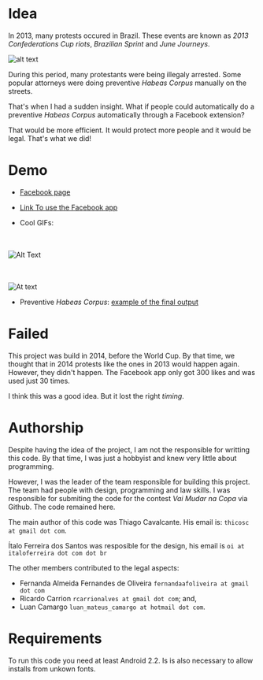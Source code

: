 Idea
===

In 2013, many protests occured in Brazil. These events are known as
 _2013 Confederations Cup riots_, _Brazilian Sprint_ and _June Journeys_.

 ![alt text](https://upload.wikimedia.org/wikipedia/commons/4/4b/Protesto_no_Congresso_Nacional_do_Brasil%2C_17_de_junho_de_2013.jpg)
 

During this period, many protestants were being illegaly arrested. Some popular attorneys
were doing preventive _Habeas Corpus_ manually on the streets.

That's when I had a sudden insight. What if people could automatically
do a preventive _Habeas Corpus_ automatically through a Facebook extension?

That would be more efficient. It would protect more people and it would be legal.
That's what we did!


Demo
===

+ [Facebook page](https://www.facebook.com/protestolivrehc/)

+ [Link To use the Facebook app](https://apps.facebook.com/protestolivre/)

+ Cool GIFs:

<br><br>
![Alt Text](https://media.giphy.com/media/2wWtRw2iiX0smQKliE/giphy.gif)

<br><br>
![At text](https://media.giphy.com/media/vc0KnJDB9lpBx4Iz37/giphy.gif)

+ Preventive _Habeas Corpus_: 
[example of the final output](https://protestolivre.herokuapp.com/prev_gen/habeascorpus.pdf)


Failed
===
This project was build in 2014, before the World Cup. By that time, we thought
that in 2014 protests like the ones in 2013 would happen again. However, they didn't happen.
The Facebook app only got 300 likes and was used just 30 times.

I think this was a good idea. But it lost the right _timing_.

Authorship
===

Despite having the idea of the project, I am not the responsible for writting 
this code. By that time, I was just a hobbyist and knew very little about programming.

However, I was the leader of the  team responsible for building this project.
The team had people with design, programming and law skills.
I was responsible for submiting the code for the contest
_Vai Mudar na Copa_ via Github. The code remained here.

The main author of this code was Thiago Cavalcante. His email is: ```thicosc at gmail dot com```.

 Ítalo Ferreira dos Santos was
resposible for the design, his email is ```oi at italoferreira dot com dot br``` 

The other members contributed to the legal aspects: 

+ Fernanda Almeida Fernandes de Oliveira ```fernandaafoliveira at gmail dot com```
+ Ricardo Carrion ```rcarrionalves at gmail dot com```; and,
+ Luan Camargo ```luan_mateus_camargo at hotmail dot com```.

Requirements
===

To run this code you need at least Android 2.2.
Is is also necessary to allow installs from unkown fonts.


